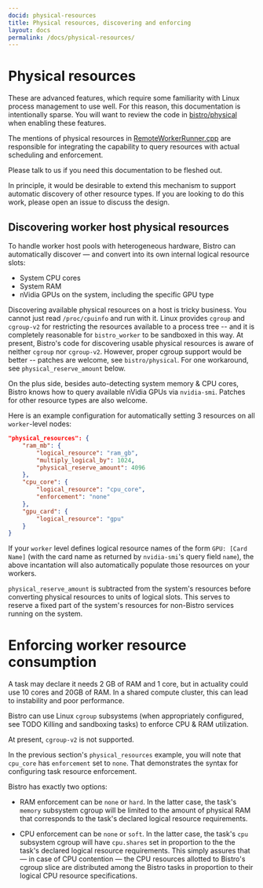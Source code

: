 ```yaml
---
docid: physical-resources
title: Physical resources, discovering and enforcing
layout: docs
permalink: /docs/physical-resources/
---
```


# Physical resources

These are advanced features, which require some familiarity with Linux
process management to use well.  For this reason, this documentation is
intentionally sparse.  You will want to review the code in
[bistro/physical](https://github.com/facebook/bistro/tree/master/bistro/physical)
when enabling these features.

The mentions of physical resources in
[RemoteWorkerRunner.cpp](https://github.com/facebook/bistro/blob/master/bistro/runners/RemoteWorkerRunner.cpp)
are responsible for integrating the capability to query resources with
actual scheduling and enforcement.

Please talk to us if you need this documentation to be fleshed out.

In principle, it would be desirable to extend this mechanism to support
automatic discovery of other resource types.  If you are looking to do this
work, please open an issue to discuss the design.

## Discovering worker host physical resources

To handle worker host pools with heterogeneous hardware, Bistro can
automatically discover — and convert into its own internal logical resource
slots:

 - System CPU cores
 - System RAM
 - nVidia GPUs on the system, including the specific GPU type

Discovering available physical resources on a host is tricky business. You
cannot just read `/proc/cpuinfo` and run with it.  Linux provides `cgroup`
and `cgroup-v2` for restricting the resources available to a process tree --
and it is completely reasonable for `bistro_worker` to be sandboxed in this
way.  At present, Bistro's code for discovering usable physical resources is
aware of neither `cgroup` nor `cgroup-v2`.  However, proper cgroup support
would be better -- patches are welcome, see `bistro/physical`.  For one
workaround, see `physical_reserve_amount` below.

On the plus side, besides auto-detecting system memory & CPU cores, Bistro
knows how to query available nVidia GPUs via `nvidia-smi`.  Patches for
other resource types are also welcome.

Here is an example configuration for automatically setting 3 resources on
all `worker`-level nodes:

``` json
"physical_resources": {
    "ram_mb": {
        "logical_resource": "ram_gb",
        "multiply_logical_by": 1024,
        "physical_reserve_amount": 4096
    },
    "cpu_core": {
        "logical_resource": "cpu_core",
        "enforcement": "none"
    },
    "gpu_card": {
        "logical_resource": "gpu"
    }
}
```

If your `worker` level defines logical resource names of the form `GPU:
[Card Name]` (with the card name as returned by `nvidia-smi`'s query field
`name`), the above incantation will also automatically populate those
resources on your workers.

`physical_reserve_amount` is subtracted from the system's resources before
converting physical resources to units of logical slots.  This serves to
reserve a fixed part of the system's resources for non-Bistro services
running on the system.

# Enforcing worker resource consumption

A task may declare it needs 2 GB of RAM and 1 core, but in actuality could
use 10 cores and 20GB of RAM. In a shared compute cluster, this can lead
to instability and poor performance.

Bistro can use Linux `cgroup` subsystems (when appropriately configured, see
TODO Killing and sandboxing tasks) to enforce CPU & RAM utilization.

At present, `cgroup-v2` is not supported.

In the previous section's `physical_resources` example, you will note that
`cpu_core` has `enforcement` set to `none`.  That demonstrates the syntax
for configuring task resource enforcement.

Bistro has exactly two options:

- RAM enforcement can be `none` or `hard`. In the latter case, the task's
  `memory` subsystem cgroup will be limited to the amount of physical RAM
  that corresponds to the task's declared logical resource requirements.

- CPU enforcement can be `none` or `soft`. In the latter case, the task's
  `cpu` subsystem cgroup will have `cpu.shares` set in proportion to the the
  task's declared logical resource requirements.  This simply assures that —
  in case of CPU contention — the CPU resources allotted to Bistro's cgroup
  slice are distributed among the Bistro tasks in proportion to their
  logical CPU resource specifications.
